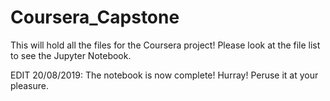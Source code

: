 # Coursera_Capstone
This will hold all the files for the Coursera project!
Please look at the file list to see the Jupyter Notebook.

EDIT 20/08/2019: The notebook is now complete! Hurray! Peruse it at your pleasure.
